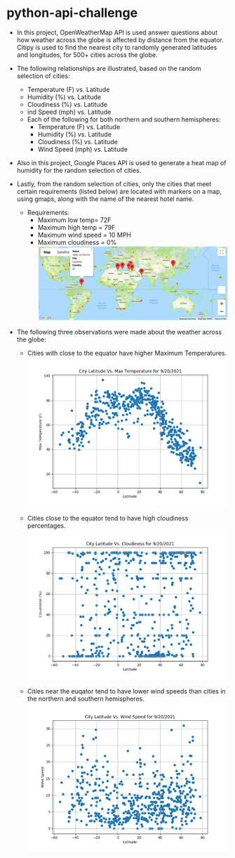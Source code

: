 # python-api-challenge

* In this project, OpenWeatherMap API is used answer questions about how weather across the globe is affected by distance from the equator. Citipy is used to find the nearest city to randomly generated latitudes and longitudes, for 500+ cities across the globe. 

* The following relationships are illustrated, based on the random selection of cities:
    * Temperature (F) vs. Latitude
    * Humidity (%) vs. Latitude
    * Cloudiness (%) vs. Latitude
    * ind Speed (mph) vs. Latitude
    * Each of the following for both northern and southern hemispheres:
        * Temperature (F) vs. Latitude
        * Humidity (%) vs. Latitude
        * Cloudiness (%) vs. Latitude
        * Wind Speed (mph) vs. Latitude


* Also in this project, Google Places API is used to generate a heat map of humidity for the random selection of cities. 

* Lastly, from the random selection of cities, only the cities that meet certain requirements (listed below) are located with markers on a map, using gmaps, along with the name of the nearest hotel name.
    * Requirements: 
        * Maximum low temp= 72F
        * Maximum high temp = 79F
        * Maximum wind speed = 10 MPH
        * Maximum cloudiness = 0%
![Humidity Heatmap and Markers](images/Heatmap.png "Humidity Heatmap")

* The following three observations were made about the weather across the globe:
    * Cities with close to the equator have higher Maximum Temperatures.
![Latitude Vs. Maximum Temperature Plot](images/Latitude_vs_Temperature_Plot.png "Latitude Vs. Maximum Temperature plot")

    * Cities close to the equator tend to have high cloudiness percentages.
![City Latitude vs. Cloudiness](images/Latitude_vs_Cloudiness_Plot.png "Latitude Vs. Cloudniness Plot")

    * Cities near the euqator tend to have lower wind speeds than cities in the northern and southern hemispheres.
![City Latitude vs. Wind Speed](images/Latitude_vs_WindSpeed_Plot.png "Latitude Vs. Wind Speed Plot")